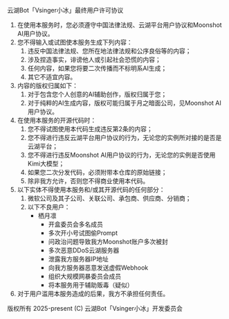 云湖Bot「Vsinger小冰」最终用户许可协议

1. 在使用本服务时，您必须遵守中国法律法规、云湖平台用户协议和Moonshot AI用户协议。
2. 您不得输入或试图使本服务生成下列内容：
    1. 违反中国法律法规、您所在地法律法规和公序良俗等的内容；
    2. 涉及捏造事实，诽谤他人或引起社会恐慌的内容；
    3. 任何内容，如果您将要二次传播而不标明系AI生成；
    4. 其它不适宜内容。
3. 内容的版权归属如下：
    1. 对于包含您个人创意的AI辅助创作，版权归属于您；
    2. 对于纯粹的AI生成内容，版权可能归属于月之暗面公司，见Moonshot AI用户协议。
4. 在使用本服务的开源代码时：
    1. 您不得试图使用本代码生成违反第2条的内容；
    2. 您不得进行违反云湖平台用户协议的行为，无论您的实例所对接的是否是云湖平台；
    3. 您不得进行违反Moonshot AI用户协议的行为，无论您的实例是否使用Kimi大模型；
    4. 如果您二次分发代码，必须附带本仓库的原始链接；
    5. 除非我方允许，否则您不得商业使用本代码。
5. 以下实体不得使用本服务和/或其开源代码的任何部分：
    1. 微软公司及其子公司、关联公司、承包商、供应商、分销商；
    2. 以下不良用户：
        - 栖月凛
            - 开盒委员会多名成员
            - 多次开小号试图偷Prompt
            - 问政治问题导致我方Moonshot账户多次被封
            - 多次恶意DDoS云湖服务器
            - 泄露我方服务器IP地址
            - 向我方服务器恶意发送虚假Webhook
            - 组织大规模网暴委员会成员
            - 将本服务用于辅助贩毒（疑似）
6. 对于用户滥用本服务造成的后果，我方不承担任何责任。

版权所有 2025-present (C) 云湖Bot「Vsinger小冰」开发委员会